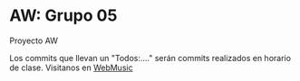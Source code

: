 # AW: Grupo 05
Proyecto AW

Los commits que llevan un "Todos:...." serán commits realizados en horario de clase.
Visitanos en <a href="https://webmusic.pe.hu/src/">WebMusic</a>
